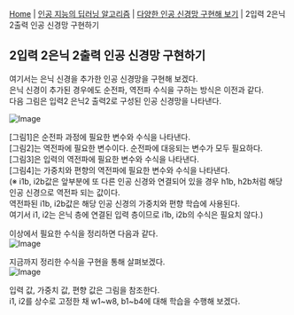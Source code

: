 [Home](./../../../README.md) | [인공 지능의 딥러닝 알고리즘](./../../README.md) | [다양한 인공 신경망 구현해 보기](./../README.md) | 2입력 2은닉 2출력 인공 신경망 구현하기

## 2입력 2은닉 2출력 인공 신경망 구현하기
여기서는 은닉 신경을 추가한 인공 신경망을 구현해 보겠다.  
은닉 신경이 추가된 경우에도 순전파, 역전파 수식을 구하는 방식은 이전과 같다.  
다음 그림은 입력2 은닉2 출력2로 구성된 인공 신경망을 나타낸다.

![Image](https://github.com/user-attachments/assets/35b0e5fc-5a1a-4b78-b5b5-2e74be0893c0)

[그림1]은 순전파 과정에 필요한 변수와 수식을 나타낸다.  
[그림2]는 역전파에 필요한 변수이다. 순전파에 대응되는 변수가 모두 필요하다.  
[그림3]은 입력의 역전파에 필요한 변수와 수식을 나타낸다.  
[그림4]는 가중치와 편향의 역전파에 필요한 변수와 수식을 나타낸다.  
(※ i1b, i2b값은 앞부분에 또 다른 인공 신경와 연결되어 있을 경우 h1b, h2b처럼 해당 인공 신경으로 역전파 되는 값이다.  
역전파된 i1b, i2b값은 해당 인공 신경의 가중치와 편향 학습에 사용된다.  
여기서 i1, i2는 은닉 층에 연결된 입력 층이므로 i1b, i2b의 수식은 필요치 않다.)

이상에서 필요한 수식을 정리하면 다음과 같다.  
![Image](https://github.com/user-attachments/assets/09320a51-fbd4-434d-8117-d9b007b5cbee)

지금까지 정리한 수식을 구현을 통해 살펴보겠다.  
![Image](https://github.com/user-attachments/assets/64bb7392-5938-4448-bd77-35c537f4e3cf)

입력 값, 가중치 값, 편향 값은 그림을 참조한다.  
i1, i2를 상수로 고정한 채 w1~w8, b1~b4에 대해 학습을 수행해 보겠다.
